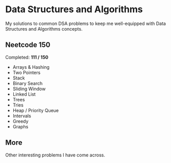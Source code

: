 # Data Structures and Algorithms

My solutions to common DSA problems to keep me well-equipped with Data Structures and Algorithms concepts.

## Neetcode 150

Completed: **111 / 150**

- Arrays & Hashing
- Two Pointers
- Stack
- Binary Search
- Sliding Window
- Linked List
- Trees
- Tries
- Heap / Priority Queue
- Intervals
- Greedy
- Graphs

## More

Other interesting problems I have come across.
